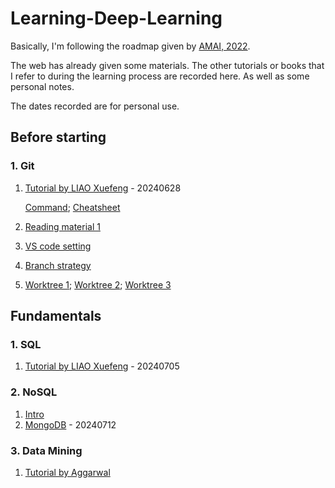 # Learning-Deep-Learning

Basically, I'm following the roadmap given by [AMAI, 2022](https://i.am.ai/roadmap/#note). 

The web has already given some materials. The other tutorials or books that I refer to during the learning process are recorded here. As well as some personal notes.

The dates recorded are for personal use.

## Before starting
### 1. Git
1.  [Tutorial by LIAO Xuefeng](https://www.liaoxuefeng.com/wiki/896043488029600)  - 20240628
   
    [Command](https://www.bookstack.cn/read/git-tutorial/docs-basic.md);
    [Cheatsheet](https://education.github.com/git-cheat-sheet-education.pdf)
2.  [Reading material 1](https://waynerv.com/posts/git-undo-intro/#%E5%B7%A5%E4%BD%9C%E6%B5%81%E7%A8%8B)
3.  [VS code setting](https://blog.csdn.net/weixin_48024605/article/details/136037857)
4.  [Branch strategy](https://shq5785.blog.csdn.net/article/details/104557439)
5.  [Worktree 1](https://juejin.cn/post/7033937199355658271);
    [Worktree 2](https://juejin.cn/post/7088629811328843807);
    [Worktree 3](https://minsonlee.github.io/2020/05/git-worktree)

## Fundamentals
### 1. SQL
1.  [Tutorial by LIAO Xuefeng](https://www.liaoxuefeng.com/wiki/1177760294764384)  - 20240705
### 2. NoSQL
1.  [Intro](https://cloud.tencent.com/developer/article/1030365)
2.  [MongoDB](https://www.runoob.com/mongodb/mongodb-databases-documents-collections.html)  - 20240712
### 3. Data Mining
1.  [Tutorial by Aggarwal](https://books.google.co.jp/books?id=cfNICAAAQBAJ&pg=PA1&hl=zh-CN&source=gbs_toc_r&cad=2#v=onepage&q&f=true)
